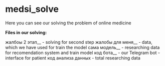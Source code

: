 # medsi_solve
Here you can see our solving the problem of online medicine

**Files in our solving:**

жалбоы 2 этап__ - solving for second step
жалобы для меня__ - data, which we have used for train the model
сама модель__ - researching data for recomendation system and train model
код бота__ - our Telegram bot - interface for patient
код анализа данных - total researching data
